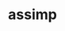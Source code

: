 ---
title: "assimp"
layout: cache
categories: [package, v2025.07.0]
meta: {"compilers": ["gcc@11.1.0", "gcc@11.4.0"], "num_specs": 3, "num_specs_by_stack": {"data-vis-sdk": 1, "e4s": 1, "hep": 1, "root": 3}, "oss": ["ubuntu20.04", "ubuntu22.04"], "platforms": ["linux"], "stacks": ["data-vis-sdk", "e4s", "hep", "root"], "targets": ["x86_64_v3"], "versions": ["5.4.3"]}
spec_details: [{"compiler": "gcc@11.1.0", "hash": "jdajke6i2fu7t5wubfu4lsbw4komy6hi", "os": "ubuntu20.04", "platform": "linux", "size": "-", "stacks": ["data-vis-sdk", "root"], "target": "x86_64_v3", "variants": ["build_system=cmake", "build_type=Release", "generator=make", "~ipo", "+shared"], "versions": ["5.4.3"]}, {"compiler": "gcc@11.4.0", "hash": "lfvzqysoperloebba2wkn7f3uisxk3bp", "os": "ubuntu22.04", "platform": "linux", "size": "-", "stacks": ["hep", "root"], "target": "x86_64_v3", "variants": ["build_system=cmake", "build_type=Release", "generator=make", "~ipo", "+shared"], "versions": ["5.4.3"]}, {"compiler": "gcc@11.4.0", "hash": "vlz4kyaoffwyca54wvwb2frhzia7fql4", "os": "ubuntu22.04", "platform": "linux", "size": "-", "stacks": ["e4s", "root"], "target": "x86_64_v3", "variants": ["build_system=cmake", "build_type=Release", "generator=make", "~ipo", "+shared"], "versions": ["5.4.3"]}]
---